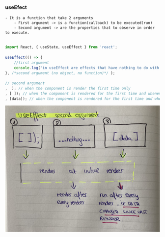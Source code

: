 ### useEfect 

    - It is a function that take 2 arguments
        - First argument -> is a function(callback) to be executed(run)
        - Second argument -> are the properties that to observe in order to execute.

```jsx

import React, { useState, useEffect } from 'react';

useEffect(() => {
    //first argument
    console.log("in useEffect are effects that have nothing to do with rendering.");
}, /*second argument (no object, no function)*/ );

// second argument
,  ); // when the component is render the first time only
, [ ]); // when the component is rendered for the first time and whenever it rerenders
, [data]); // when the component is rendered for the first time and whenever it rerenders and some pieces of data has changed.


```

![](../../images/useEffect.jpg)